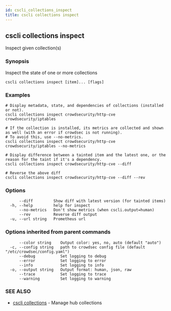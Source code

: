 ```yaml
---
id: cscli_collections_inspect
title: cscli collections inspect
---
```

## cscli collections inspect

Inspect given collection(s)

### Synopsis

Inspect the state of one or more collections

```
cscli collections inspect [item]... [flags]
```

### Examples

```
# Display metadata, state, and dependencies of collections (installed or not).
cscli collections inspect crowdsecurity/http-cve crowdsecurity/iptables

# If the collection is installed, its metrics are collected and shown as well (with an error if crowdsec is not running).
# To avoid this, use --no-metrics.
cscli collections inspect crowdsecurity/http-cve crowdsecurity/iptables --no-metrics

# Display difference between a tainted item and the latest one, or the reason for the taint if it's a dependency.
cscli collections inspect crowdsecurity/http-cve --diff

# Reverse the above diff
cscli collections inspect crowdsecurity/http-cve --diff --rev
```

### Options

```
      --diff         Show diff with latest version (for tainted items)
  -h, --help         help for inspect
      --no-metrics   Don't show metrics (when cscli.output=human)
      --rev          Reverse diff output
  -u, --url string   Prometheus url
```

### Options inherited from parent commands

```
      --color string    Output color: yes, no, auto (default "auto")
  -c, --config string   path to crowdsec config file (default "/etc/crowdsec/config.yaml")
      --debug           Set logging to debug
      --error           Set logging to error
      --info            Set logging to info
  -o, --output string   Output format: human, json, raw
      --trace           Set logging to trace
      --warning         Set logging to warning
```

### SEE ALSO

* [cscli collections](/cscli/cscli_collections.md)	 - Manage hub collections


